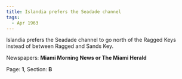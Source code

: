```yaml
---  
title: Islandia prefers the Seadade channel  
tags:  
  - Apr 1963  
---  
```

  
Islandia prefers the Seadade channel to go north of the Ragged Keys instead of between Ragged and Sands Key.  
  
Newspapers: **Miami Morning News or The Miami Herald**  
  
Page: **1**, Section: **B** 

